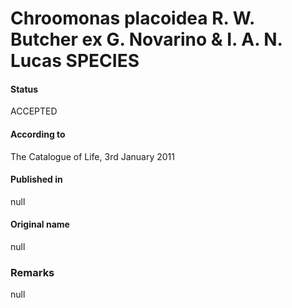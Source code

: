 Chroomonas placoidea R. W. Butcher ex G. Novarino & I. A. N. Lucas SPECIES
=======

#### Status
ACCEPTED

#### According to
The Catalogue of Life, 3rd January 2011

#### Published in
null

#### Original name
null

### Remarks
null